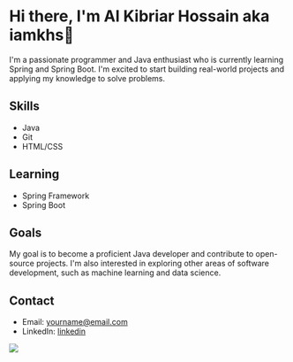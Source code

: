 # Hi there, I'm Al Kibriar Hossain aka iamkhs👋

I'm a passionate programmer and Java enthusiast who is currently learning Spring and Spring Boot. I'm excited to start building real-world projects and applying my knowledge to solve problems.

## Skills

- Java
- Git
- HTML/CSS

## Learning

- Spring Framework
- Spring Boot

## Goals

My goal is to become a proficient Java developer and contribute to open-source projects. I'm also interested in exploring other areas of software development, such as machine learning and data science.

## Contact

- Email: yourname@email.com
- LinkedIn: [linkedin](https://www.linkedin.com/in/yourusername/)


![](https://leetcard.jacoblin.cool/iamkhs?ext=heatmap)
